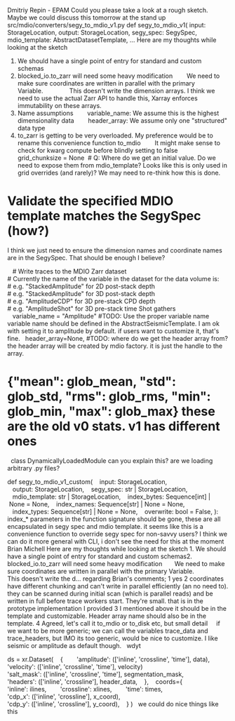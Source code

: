 Dmitriy Repin - EPAM
Could you please take a look at a rough sketch.  Maybe we could discuss this tomorrow at the stand up    src/mdio/converters/segy_to_mdio_v1.py  def segy_to_mdio_v1(      input: StorageLocation,      output: StorageLocation,      segy_spec: SegySpec,      mdio_template: AbstractDatasetTemplate,    …
Here are my thoughts while looking at the sketch
 

1. We should have a single point of entry for standard and custom schemas
2. blocked_io.to_zarr will need some heavy modification
  We need to make sure coordinates are written in parallel with the primary Variable.  
  This doesn't write the dimension arrays. I think we need to use the actual Zarr API to handle this, Xarray enforces immutability on these arrays.
3. Name assumptions
  variable_name: We assume this is the highest dimensionality data
  header_array: We assume only one "structured" data type
4. to_zarr is getting to be very overloaded. My preference would be to rename this convenience function to_mdio
  It might make sense to check for kwarg compute before blindly setting to false
 
 
grid_chunksize = None  # Q: Where do we get an initial value. Do we need to expose them from mdio_template?
Looks like this is only used in grid overrides (and rarely)? We may need to re-think how this is done. 
 
# Validate the specified MDIO template matches the SegySpec (how?)
I think we just need to ensure the dimension names and coordinate names are in the SegySpec. That should be enough I believe?
 
 

    # Write traces to the MDIO Zarr dataset
    # Currently the name of the variable in the dataset for the data volume is:
    # e.g. "StackedAmplitude" for 2D post-stack depth
    # e.g. "StackedAmplitude" for 3D post-stack depth
    # e.g. "AmplitudeCDP" for 3D pre-stack CPD depth
    # e.g. "AmplitudeShot" for 3D pre-stack time Shot gathers
    variable_name = "Amplitude" #TODO: Use the proper variable name
variable name should be defined in the AbstractSeismicTemplate. I am ok with setting it to amplitude by default. if users want to customize it, that's fine.
 
header_array=None, #TODO: where do we get the header array from?
the header array will be created by mdio factory. it is just the handle to the array.
 
# {"mean": glob_mean, "std": glob_std, "rms": glob_rms, "min": glob_min, "max": glob_max} these are the old v0 stats. v1 has different ones
 
class DynamicallyLoadedModule can you explain this? are we loading arbitrary .py files?
 
 

def segy_to_mdio_v1_custom(
    input: StorageLocation,
    output: StorageLocation,
    segy_spec: str | StorageLocation,
    mdio_template: str | StorageLocation,
    index_bytes: Sequence[int] | None = None,
    index_names: Sequence[str] | None = None, 
    index_types: Sequence[str] | None = None,
    overwrite: bool = False,
):
 
index_* parameters in the function signature should be gone, these are all encapsulated in segy spec and mdio template. it seems like this is a convenience function to override segy spec for non-savvy users? I think we can do it more general with CLI, i don't see the need for this at the moment
 
Brian Michell
Here are my thoughts while looking at the sketch          1. We should have a single point of entry for standard and custom schemas2. blocked_io.to_zarr will need some heavy modification  We need to make sure coordinates are written in parallel with the primary Variable.    This doesn't write the d…
regarding Brian's comments;
	1	yes
	2	coordinates have different chunking and can't write in parallel efficiently (an no need to). they can be scanned during initial scan (which is parallel reads) and be written in full before trace workers start. They're small. that is in the prototype implementation I provided
	3	I mentioned above it should be in the template and customizable. Header array name should also be in the template.
	4	Agreed, let's call it to_mdio or to_disk etc, but small detail
 
 
if we want to be more generic; we can call the variables trace_data and trace_headers, but IMO its too generic, would be nice to customize. I like seismic or amplitude as default though.
 
wdyt
 
 

ds = xr.Dataset(
    {
        'amplitude': (['inline', 'crossline', 'time'], data),
        'velocity': (['inline', 'crossline', 'time'], velocity)
        'salt_mask': (['inline', 'crossline', 'time'], segmentation_mask,
        'headers': (['inline', 'crossline'], header_data,
    },
    coords={
        'inline': ilines,
        'crossline': xlines,
        'time': times,
        'cdp_x': (['inline', 'crossline'], x_coord),
        'cdp_y': (['inline', 'crossline'], y_coord),
    }
)
 
we could do nice things like this
 